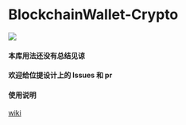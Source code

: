 # BlockchainWallet-Crypto
[![](https://jitpack.io/v/QuincySx/BlockchainWallet-Crypto.svg)](https://jitpack.io/#QuincySx/BlockchainWallet-Crypto)

#### 本库用法还没有总结见谅

#### 欢迎给位提设计上的 lssues 和 pr

#### 使用说明
[wiki](https://github.com/QuincySx/BlockchainWallet-Crypto/wiki)
